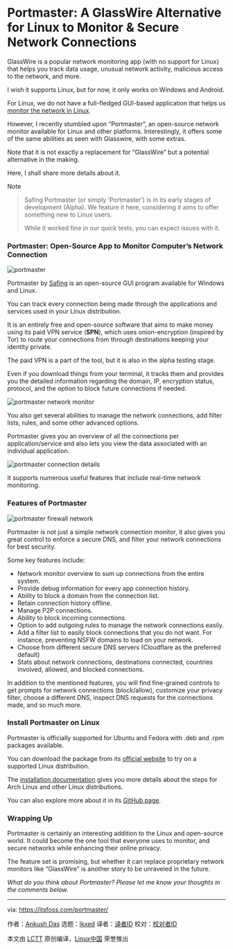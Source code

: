 [#]: subject: "Portmaster: A GlassWire Alternative for Linux to Monitor & Secure Network Connections"
[#]: via: "https://itsfoss.com/portmaster/"
[#]: author: "Ankush Das https://itsfoss.com/author/ankush/"
[#]: collector: "lkxed"
[#]: translator: " "
[#]: reviewer: " "
[#]: publisher: " "
[#]: url: " "

Portmaster: A GlassWire Alternative for Linux to Monitor & Secure Network Connections
======
GlassWire is a popular network monitoring app (with no support for Linux) that helps you track data usage, unusual network activity, malicious access to the network, and more.

I wish it supports Linux, but for now, it only works on Windows and Android.

For Linux, we do not have a full-fledged GUI-based application that helps us [monitor the network in Linux][1].

However, I recently stumbled upon “Portmaster”, an open-source network monitor available for Linux and other platforms. Interestingly, it offers some of the same abilities as seen with Glasswire, with some extras.

Note that it is not exactly a replacement for “GlassWire” but a potential alternative in the making.

Here, I shall share more details about it.

Note

> Safing Portmaster (or simply ‘Portmaster’) is in its early stages of development (Alpha). We feature it here, considering it aims to offer something new to Linux users.
>
> While it worked fine in our quick tests, you can expect issues with it.

### Portmaster: Open-Source App to Monitor Computer’s Network Connection

![portmaster][2]

Portmaster by [Safing][3] is an open-source GUI program available for Windows and Linux.

You can track every connection being made through the applications and services used in your Linux distribution.

It is an entirely free and open-source software that aims to make money using its paid VPN service (**SPN**), which uses onion-encryption (inspired by Tor) to route your connections from through destinations keeping your identity private.

The paid VPN is a part of the tool, but it is also in the alpha testing stage.

Even if you download things from your terminal, it tracks them and provides you the detailed information regarding the domain, IP, encryption status, protocol, and the option to block future connections if needed.

![portmaster network monitor][4]

You also get several abilities to manage the network connections, add filter lists, rules, and some other advanced options.

Portmaster gives you an overview of all the connections per application/service and also lets you view the data associated with an individual application.

![portmaster connection details][5]

It supports numerous useful features that include real-time network monitoring.

### Features of Portmaster

![portmaster firewall network][6]

Portmaster is not just a simple network connection monitor, it also gives you great control to enforce a secure DNS, and filter your network connections for best security.

Some key features include:

* Network monitor overview to sum up connections from the entire system.
* Provide debug information for every app connection history.
* Ability to block a domain from the connection list.
* Retain connection history offline.
* Manage P2P connections.
* Ability to block incoming connections.
* Option to add outgoing rules to manage the network connections easily.
* Add a filter list to easily block connections that you do not want. For instance, preventing NSFW domains to load on your network.
* Choose from different secure DNS servers (Cloudflare as the preferred default)
* Stats about network connections, destinations connected, countries involved, allowed, and blocked connections.

In addition to the mentioned features, you will find fine-grained controls to get prompts for network connections (block/allow), customize your privacy filter, choose a different DNS, inspect DNS requests for the connections made, and so much more.

### Install Portmaster on Linux

Portmaster is officially supported for Ubuntu and Fedora with .deb and .rpm packages available.

You can download the package from its [official website][7] to try on a supported Linux distribution.

The [installation documentation][8] gives you more details about the steps for Arch Linux and other Linux distributions.

You can also explore more about it in its [GitHub page][9].

### Wrapping Up

Portmaster is certainly an interesting addition to the Linux and open-source world. It could become the one tool that everyone uses to monitor, and secure networks while enhancing their online privacy.

The feature set is promising, but whether it can replace proprietary network monitors like “GlassWire” is another story to be unraveled in the future.

*What do you think about Portmaster? Please let me know your thoughts in the comments below.*

--------------------------------------------------------------------------------

via: https://itsfoss.com/portmaster/

作者：[Ankush Das][a]
选题：[lkxed][b]
译者：[译者ID](https://github.com/译者ID)
校对：[校对者ID](https://github.com/校对者ID)

本文由 [LCTT](https://github.com/LCTT/TranslateProject) 原创编译，[Linux中国](https://linux.cn/) 荣誉推出

[a]: https://itsfoss.com/author/ankush/
[b]: https://github.com/lkxed
[1]: https://itsfoss.com/network-speed-monitor-linux/
[2]: https://itsfoss.com/wp-content/uploads/2022/05/portmaster.jpg
[3]: https://safing.io/
[4]: https://itsfoss.com/wp-content/uploads/2022/05/portmaster-network-monitor.jpg
[5]: https://itsfoss.com/wp-content/uploads/2022/05/portmaster-connection-details.jpg
[6]: https://itsfoss.com/wp-content/uploads/2022/05/portmaster-firewall-network.jpg
[7]: https://safing.io/portmaster/#download
[8]: https://docs.safing.io/portmaster/install/linux
[9]: https://github.com/safing/portmaster/
